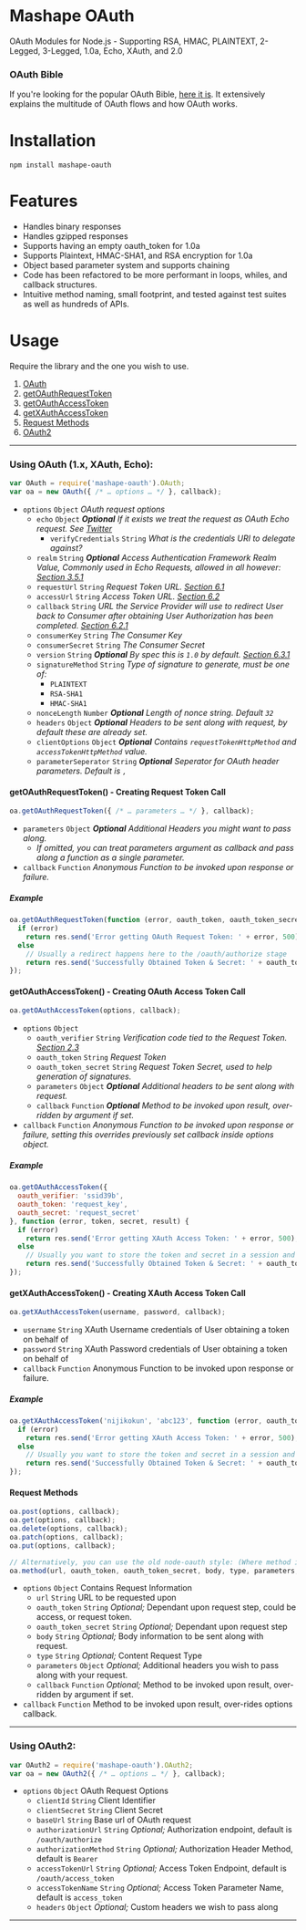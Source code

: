# Mashape OAuth

OAuth Modules for Node.js - Supporting RSA, HMAC, PLAINTEXT, 2-Legged, 3-Legged, 1.0a, Echo, XAuth, and 2.0

### OAuth Bible

If you're looking for the popular OAuth Bible, [here it is](https://github.com/Mashape/mashape-oauth/blob/master/FLOWS.md). It extensively explains the multitude of OAuth flows and how OAuth works.

# Installation

```
npm install mashape-oauth
```

# Features

- Handles binary responses
- Handles gzipped responses
- Supports having an empty oauth_token for 1.0a
- Supports Plaintext, HMAC-SHA1, and RSA encryption for 1.0a
- Object based parameter system and supports chaining
- Code has been refactored to be more performant in loops, whiles, and callback structures.
- Intuitive method naming, small footprint, and tested against test suites as well as hundreds of APIs.

# Usage

Require the library and the one you wish to use.

1. [OAuth](#using-oauth-1x-xauth-echo)
  1. [getOAuthRequestToken](#getoauthrequesttoken---creating-request-token-call)
  2. [getOAuthAccessToken](#getoauthaccesstoken---creating-oauth-access-token-call)
  2. [getXAuthAccessToken](#getxauthaccesstoken---creating-xauth-access-token-call)
  3. [Request Methods](#request-methods)
2. [OAuth2](#using-oauth2)

***

### Using OAuth (1.x, XAuth, Echo):

```javascript
var OAuth = require('mashape-oauth').OAuth;
var oa = new OAuth({ /* … options … */ }, callback);
```
- `options` `Object` *OAuth request options*
  - `echo` `Object` ___Optional___ *If it exists we treat the request as OAuth Echo request. See [Twitter](https://dev.twitter.com/docs/auth/oauth/oauth-echo)*
      - `verifyCredentials` `String` *What is the credentials URI to delegate against?*
  - `realm` `String` ___Optional___ *Access Authentication Framework Realm Value, Commonly used in Echo Requests, allowed in all however: [Section 3.5.1](http://tools.ietf.org/html/rfc5849#section-3.5.1)*
  - `requestUrl` `String` *Request Token URL. [Section 6.1](http://oauth.net/core/1.0/#auth_step1)*
  - `accessUrl` `String` *Access Token URL. [Section 6.2](http://oauth.net/core/1.0/#auth_step2)*
  - `callback` `String` *URL the Service Provider will use to redirect User back to Consumer after obtaining User Authorization has been completed. [Section 6.2.1](http://oauth.net/core/1.0/#auth_step2)*
  - `consumerKey` `String` *The Consumer Key*
  - `consumerSecret` `String` *The Consumer Secret*
  - `version` `String` ___Optional___ *By spec this is `1.0` by default. [Section 6.3.1](http://oauth.net/core/1.0/#auth_step3)*
  - `signatureMethod` `String` *Type of signature to generate, must be one of:*
      - `PLAINTEXT`
      - `RSA-SHA1`
      - `HMAC-SHA1`
  - `nonceLength` `Number` ___Optional___ *Length of nonce string. Default `32`*
  - `headers` `Object` ___Optional___ *Headers to be sent along with request, by default these are already set.*
  - `clientOptions` `Object` ___Optional___ *Contains `requestTokenHttpMethod` and `accessTokenHttpMethod` value.*
  - `parameterSeperator` `String` ___Optional___ *Seperator for OAuth header parameters. Default is `,`*

#### getOAuthRequestToken() - Creating Request Token Call

```javascript
oa.getOAuthRequestToken({ /* … parameters … */ }, callback);
```

- `parameters` `Object` ___Optional___ *Additional Headers you might want to pass along.*
  - *If omitted, you can treat parameters argument as callback and pass along a function as a single parameter.*
- `callback` `Function` *Anonymous Function to be invoked upon response or failure.*


##### Example

```javascript
oa.getOAuthRequestToken(function (error, oauth_token, oauth_token_secret, results) {
  if (error)
    return res.send('Error getting OAuth Request Token: ' + error, 500);
  else
    // Usually a redirect happens here to the /oauth/authorize stage
    return res.send('Successfully Obtained Token & Secret: ' + oauth_token + ' & ' + oauth_token_secret, 200);
});
```

#### getOAuthAccessToken() - Creating OAuth Access Token Call

```javascript
oa.getOAuthAccessToken(options, callback);
```

- `options` `Object`
  - `oauth_verifier` `String` *Verification code tied to the Request Token. [Section 2.3](http://tools.ietf.org/html/rfc5849#section-2.3)*
  - `oauth_token` `String` *Request Token*
  - `oauth_token_secret` `String` *Request Token Secret, used to help generation of signatures.*
  - `parameters` `Object` ___Optional___ *Additional headers to be sent along with request.*
  - `callback` `Function` ___Optional___ *Method to be invoked upon result, over-ridden by argument if set.*
- `callback` `Function` *Anonymous Function to be invoked upon response or failure, setting this overrides previously set callback inside options object.*


##### Example

```javascript
oa.getOAuthAccessToken({
  oauth_verifier: 'ssid39b',
  oauth_token: 'request_key',
  oauth_secret: 'request_secret'
}, function (error, token, secret, result) {
  if (error)
    return res.send('Error getting XAuth Access Token: ' + error, 500);
  else
    // Usually you want to store the token and secret in a session and make your requests after this
    return res.send('Successfully Obtained Token & Secret: ' + oauth_token + ' & ' + oauth_token_secret, 200);
});
```

#### getXAuthAccessToken() - Creating XAuth Access Token Call

```javascript
oa.getXAuthAccessToken(username, password, callback);
```

- `username` `String` XAuth Username credentials of User obtaining a token on behalf of
- `password` `String` XAuth Password credentials of User obtaining a token on behalf of
- `callback` `Function` Anonymous Function to be invoked upon response or failure.


##### Example

```javascript
oa.getXAuthAccessToken('nijikokun', 'abc123', function (error, oauth_token, oauth_token_secret, results) {
  if (error)
    return res.send('Error getting XAuth Access Token: ' + error, 500);
  else
    // Usually you want to store the token and secret in a session and make your requests after this
    return res.send('Successfully Obtained Token & Secret: ' + oauth_token + ' & ' + oauth_token_secret, 200);
});
```

#### Request Methods

```javascript
oa.post(options, callback);
oa.get(options, callback);
oa.delete(options, callback);
oa.patch(options, callback);
oa.put(options, callback);

// Alternatively, you can use the old node-oauth style: (Where method is one of five above.)
oa.method(url, oauth_token, oauth_token_secret, body, type, parameters, callback);
```

- `options` `Object` Contains Request Information
  - `url` `String` URL to be requested upon
  - `oauth_token` `String` *Optional;* Dependant upon request step, could be access, or request token.
  - `oauth_token_secret` `String` *Optional;* Dependant upon request step
  - `body` `String` *Optional;* Body information to be sent along with request.
  - `type` `String` *Optional;* Content Request Type
  - `parameters` `Object` *Optional;* Additional headers you wish to pass along with your request.
  - `callback` `Function` *Optional;* Method to be invoked upon result, over-ridden by argument if set.
- `callback` `Function` Method to be invoked upon result, over-rides options callback.

***

### Using OAuth2:

```javascript
var OAuth2 = require('mashape-oauth').OAuth2;
var oa = new OAuth2({ /* … options … */ }, callback);
```

- `options` `Object` OAuth Request Options
  - `clientId` `String` Client Identifier
  - `clientSecret` `String` Client Secret
  - `baseUrl` `String` Base url of OAuth request
  - `authorizationUrl` `String` *Optional;* Authorization endpoint, default is `/oauth/authorize`
  - `authorizationMethod` `String` *Optional;* Authorization Header Method, default is `Bearer`
  - `accessTokenUrl` `String` *Optional;* Access Token Endpoint, default is `/oauth/access_token`
  - `accessTokenName` `String` *Optional;* Access Token Parameter Name, default is `access_token`
  - `headers` `Object` *Optional;* Custom headers we wish to pass along

***

